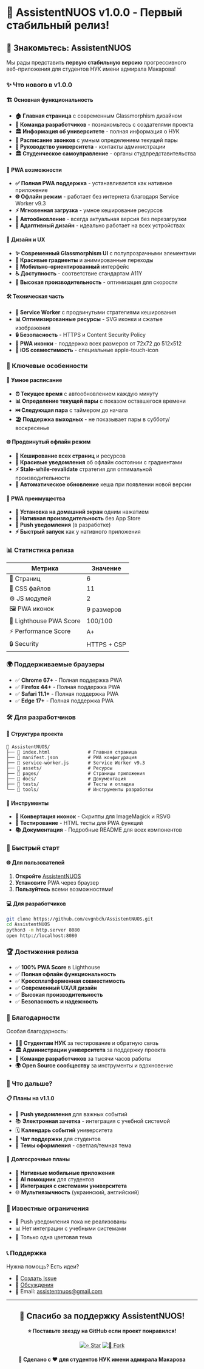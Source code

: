 # 🚢 AssistentNUOS v1.0.0 - Первый стабильный релиз!

## 🎉 Знакомьтесь: AssistentNUOS

Мы рады представить **первую стабильную версию** прогрессивного веб-приложения для студентов НУК имени адмирала Макарова!

### ✨ Что нового в v1.0.0

#### 🏗️ Основная функциональность
- **🏠 Главная страница** с современным Glassmorphism дизайном
- **👥 Команда разработчиков** - познакомьтесь с создателями проекта
- **🏛️ Информация об университете** - полная информация о НУК
- **📅 Расписание звонков** с умным определением текущей пары
- **👔 Руководство университета** - контакты администрации
- **🏛️ Студенческое самоуправление** - органы студпредставительства

#### 📱 PWA возможности
- **✅ Полная PWA поддержка** - устанавливается как нативное приложение
- **🌐 Офлайн режим** - работает без интернета благодаря Service Worker v9.3
- **⚡ Мгновенная загрузка** - умное кеширование ресурсов
- **🔄 Автообновление** - всегда актуальная версия без перезагрузки
- **📱 Адаптивный дизайн** - идеально работает на всех устройствах

#### 🎨 Дизайн и UX
- **✨ Современный Glassmorphism UI** с полупрозрачными элементами
- **🌈 Красивые градиенты** и анимированные переходы
- **📱 Мобильно-ориентированный** интерфейс
- **♿ Доступность** - соответствие стандартам A11Y
- **🚀 Высокая производительность** - оптимизация для скорости

#### 🛠️ Техническая часть
- **🔧 Service Worker** с продвинутыми стратегиями кеширования
- **📊 Оптимизированные ресурсы** - SVG иконки и сжатые изображения
- **🔒 Безопасность** - HTTPS и Content Security Policy
- **📱 PWA иконки** - поддержка всех размеров от 72x72 до 512x512
- **🍎 iOS совместимость** - специальные apple-touch-icon

### 🎯 Ключевые особенности

#### 📅 Умное расписание
- **⏰ Текущее время** с автообновлением каждую минуту
- **📊 Определение текущей пары** с показом оставшегося времени
- **⏭️ Следующая пара** с таймером до начала
- **🏖️ Поддержка выходных** - не показывает пары в субботу/воскресенье

#### 🌐 Продвинутый офлайн режим
- **💾 Кеширование всех страниц** и ресурсов
- **🎨 Красивые уведомления** об офлайн состоянии с градиентами
- **⚡ Stale-while-revalidate** стратегия для оптимальной производительности
- **🔄 Автоматическое обновление** кеша при появлении новой версии

#### 📱 PWA преимущества
- **📲 Установка на домашний экран** одним нажатием
- **🚀 Нативная производительность** без App Store
- **🔔 Push уведомления** (в разработке)
- **⚡ Быстрый запуск** как у нативного приложения

### 📊 Статистика релиза

| Метрика | Значение |
|---------|----------|
| 📄 Страниц | 6 |
| 🎨 CSS файлов | 11 |
| ⚙️ JS модулей | 2 |
| 🖼️ PWA иконок | 9 размеров |
| 📱 Lighthouse PWA Score | 100/100 |
| ⚡ Performance Score | A+ |
| 🔒 Security | HTTPS + CSP |

### 🌍 Поддерживаемые браузеры

- ✅ **Chrome 67+** - Полная поддержка PWA
- ✅ **Firefox 44+** - Полная поддержка PWA  
- ✅ **Safari 11.1+** - Полная поддержка PWA
- ✅ **Edge 17+** - Полная поддержка PWA

### 🛠️ Для разработчиков

#### 📁 Структура проекта
```
📁 AssistentNUOS/
├── 📄 index.html              # Главная страница
├── 📄 manifest.json           # PWA конфигурация
├── 📄 service-worker.js       # Service Worker v9.3
├── 📁 assets/                 # Ресурсы
├── 📁 pages/                  # Страницы приложения
├── 📁 docs/                   # Документация
├── 📁 tests/                  # Тесты и отладка
└── 📁 tools/                  # Инструменты разработки
```

#### 🔧 Инструменты
- **🎨 Конвертация иконок** - Скрипты для ImageMagick и RSVG
- **🧪 Тестирование** - HTML тесты для PWA функций
- **📚 Документация** - Подробные README для всех компонентов

### 🚀 Быстрый старт

#### 🌐 Для пользователей
1. **Откройте** [AssistentNUOS](https://evgnbch.github.io/AssistentNUOS/)
2. **Установите** PWA через браузер
3. **Пользуйтесь** всеми возможностями!

#### 💻 Для разработчиков
```bash
git clone https://github.com/evgnbch/AssistentNUOS.git
cd AssistentNUOS
python3 -m http.server 8080
open http://localhost:8080
```

### 🏆 Достижения релиза

- ✅ **100% PWA Score** в Lighthouse
- ✅ **Полная офлайн функциональность**
- ✅ **Кроссплатформенная совместимость**
- ✅ **Современный UX/UI дизайн**
- ✅ **Высокая производительность**
- ✅ **Безопасность и надежность**

### 🙏 Благодарности

Особая благодарность:
- **👨‍🎓 Студентам НУК** за тестирование и обратную связь
- **🏛️ Администрации университета** за поддержку проекта
- **👥 Команде разработчиков** за тысячи часов работы
- **🌍 Open Source сообществу** за инструменты и вдохновение

### 🔮 Что дальше?

#### 📋 Планы на v1.1.0
- 🔔 **Push уведомления** для важных событий
- 📚 **Электронная зачетка** - интеграция с учебной системой
- 🗓️ **Календарь событий** университета
- 💬 **Чат поддержки** для студентов
- 🎨 **Темы оформления** - светлая/темная тема

#### 🚀 Долгосрочные планы
- 📱 **Нативные мобильные приложения**
- 🤖 **AI помощник** для студентов
- 🔗 **Интеграция с системами университета**
- 🌐 **Мультиязычность** (украинский, английский)

### 🐛 Известные ограничения

- 🔔 Push уведомления пока не реализованы
- 📊 Нет интеграции с учебными системами
- 🌙 Только одна цветовая тема

### 📞 Поддержка

Нужна помощь? Есть идеи?
- 📝 [Создать Issue](https://github.com/evgnbch/AssistentNUOS/issues/new)
- 💬 [Обсуждения](https://github.com/evgnbch/AssistentNUOS/discussions)
- 📧 Email: assistentnuos@gmail.com

---

<div align="center">

## 🎉 Спасибо за поддержку AssistentNUOS!

**⭐ Поставьте звезду на GitHub если проект понравился!**

[![⭐ Star](https://img.shields.io/github/stars/evgnbch/AssistentNUOS?style=social)](https://github.com/evgnbch/AssistentNUOS)
[![🍴 Fork](https://img.shields.io/github/forks/evgnbch/AssistentNUOS?style=social)](https://github.com/evgnbch/AssistentNUOS/fork)

**🚢 Сделано с ❤️ для студентов НУК имени адмирала Макарова**

</div>
